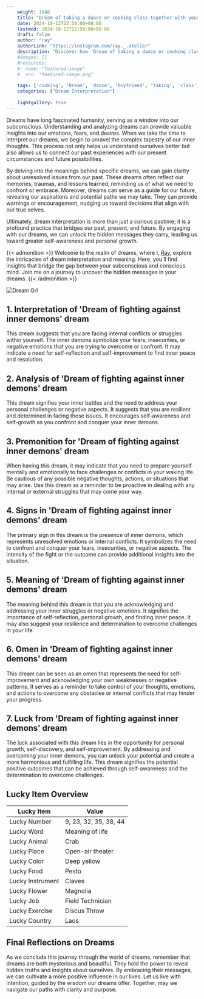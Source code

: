 ```yaml
---
    weight: 1648
    title: "Dream of taking a dance or cooking class together with your boyfriend"  # Assuming 'title' column exists
    date: 2024-10-12T22:50:00+08:00
    lastmod: 2024-10-12T22:50:00+08:00
    draft: false
    author: "ray"
    authorLink: "https://instagram.com/ray._.atelier"
    description: "Discover how 'Dream of taking a dance or cooking class together with your boyfriend' can interpret your future and uncover its significant meanings in your life."
    #images: []
    #resources:
    #- name: "featured-image"
    #  src: "featured-image.png"
    
    tags: ['cooking', 'Dream', 'dance', 'boyfriend', 'taking', 'class', 'together']
    categories: ["Dream Interpretation"]
    
    lightgallery: true
---
```

    
Dreams have long fascinated humanity, serving as a window into our subconscious. Understanding and analyzing dreams can provide valuable insights into our emotions, fears, and desires. When we take the time to interpret our dreams, we begin to unravel the complex tapestry of our inner thoughts. This process not only helps us understand ourselves better but also allows us to connect our past experiences with our present circumstances and future possibilities.

By delving into the meanings behind specific dreams, we can gain clarity about unresolved issues from our past. These dreams often reflect our memories, traumas, and lessons learned, reminding us of what we need to confront or embrace. Moreover, dreams can serve as a guide for our future, revealing our aspirations and potential paths we may take. They can provide warnings or encouragement, nudging us toward decisions that align with our true selves.

Ultimately, dream interpretation is more than just a curious pastime; it is a profound practice that bridges our past, present, and future. By engaging with our dreams, we can unlock the hidden messages they carry, leading us toward greater self-awareness and personal growth.

{{< admonition >}}
Welcome to the realm of dreams, where I, [Ray](https://instagram.com/ray._.atelier), explore the intricacies of dream interpretation and meaning. Here, you’ll find insights that bridge the gap between your subconscious and conscious mind. Join me on a journey to uncover the hidden messages in your dreams.
{{< /admonition >}}

![Dream Grl](https://cdn.pixabay.com/photo/2017/11/02/03/35/gothic-2910057_1280.jpg "Dream Grl")

## 1. Interpretation of 'Dream of fighting against inner demons' dream
 This dream suggests that you are facing internal conflicts or struggles within yourself. The inner demons symbolize your fears, insecurities, or negative emotions that you are trying to overcome or confront. It may indicate a need for self-reflection and self-improvement to find inner peace and resolution.

## 2. Analysis of 'Dream of fighting against inner demons' dream
 This dream signifies your inner battles and the need to address your personal challenges or negative aspects. It suggests that you are resilient and determined in facing these issues. It encourages self-awareness and self-growth as you confront and conquer your inner demons.

## 3. Premonition for 'Dream of fighting against inner demons' dream
 When having this dream, it may indicate that you need to prepare yourself mentally and emotionally to face challenges or conflicts in your waking life. Be cautious of any possible negative thoughts, actions, or situations that may arise. Use this dream as a reminder to be proactive in dealing with any internal or external struggles that may come your way.

## 4. Signs in 'Dream of fighting against inner demons' dream
 The primary sign in this dream is the presence of inner demons, which represents unresolved emotions or internal conflicts. It symbolizes the need to confront and conquer your fears, insecurities, or negative aspects. The intensity of the fight or the outcome can provide additional insights into the situation.

## 5. Meaning of 'Dream of fighting against inner demons' dream
 The meaning behind this dream is that you are acknowledging and addressing your inner struggles or negative emotions. It signifies the importance of self-reflection, personal growth, and finding inner peace. It may also suggest your resilience and determination to overcome challenges in your life.

## 6. Omen in 'Dream of fighting against inner demons' dream
 This dream can be seen as an omen that represents the need for self-improvement and acknowledging your own weaknesses or negative patterns. It serves as a reminder to take control of your thoughts, emotions, and actions to overcome any obstacles or internal conflicts that may hinder your progress.

## 7. Luck from 'Dream of fighting against inner demons' dream
 The luck associated with this dream lies in the opportunity for personal growth, self-discovery, and self-improvement. By addressing and overcoming your inner demons, you can unlock your potential and create a more harmonious and fulfilling life. This dream signifies the potential positive outcomes that can be achieved through self-awareness and the determination to overcome challenges.

## Lucky Item Overview
| Lucky Item          | Value              |
|---------------|--------------------|
| Lucky Number        | 9, 23, 32, 35, 38, 44  |
| Lucky Word          | Meaning of life |
| Lucky Animal        | Crab |
| Lucky Place         | Open-air theater     |
| Lucky Color         | Deep yellow     |
| Lucky Food          | Pesto      |
| Lucky Instrument    | Claves |
| Lucky Flower        | Magnolia    |
| Lucky Job           | Field Technician       |
| Lucky Exercise      | Discus Throw  |
| Lucky Country       | Laos    |


##  Final Reflections on Dreams

As we conclude this journey through the world of dreams, remember that dreams are both mysterious and beautiful. They hold the power to reveal hidden truths and insights about ourselves. By embracing their messages, we can cultivate a more positive influence in our lives. Let us live with intention, guided by the wisdom our dreams offer. Together, may we navigate our paths with clarity and purpose.
